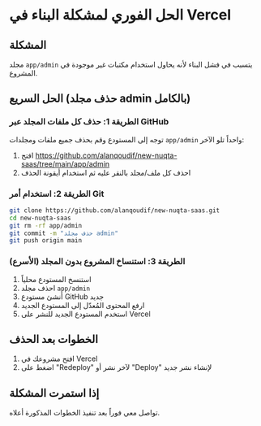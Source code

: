 # الحل الفوري لمشكلة البناء في Vercel

## المشكلة

مجلد `app/admin` يتسبب في فشل البناء لأنه يحاول استخدام مكتبات غير موجودة في المشروع.

## الحل السريع (حذف مجلد admin بالكامل)

### الطريقة 1: حذف كل ملفات المجلد عبر GitHub
توجه إلى المستودع وقم بحذف جميع ملفات ومجلدات `app/admin` واحداً تلو الآخر:
1. افتح https://github.com/alanqoudif/new-nuqta-saas/tree/main/app/admin
2. احذف كل ملف/مجلد بالنقر عليه ثم استخدام أيقونة الحذف

### الطريقة 2: استخدام أمر Git
```bash
git clone https://github.com/alanqoudif/new-nuqta-saas.git
cd new-nuqta-saas
git rm -rf app/admin
git commit -m "حذف مجلد admin"
git push origin main
```

### الطريقة 3: استنساخ المشروع بدون المجلد (الأسرع)
1. استنسخ المستودع محلياً
2. احذف مجلد `app/admin`
3. أنشئ مستودع GitHub جديد
4. ارفع المحتوى المُعدّل إلى المستودع الجديد
5. استخدم المستودع الجديد للنشر على Vercel

## الخطوات بعد الحذف
1. افتح مشروعك في Vercel
2. اضغط على "Redeploy" لآخر نشر أو "Deploy" لإنشاء نشر جديد

## إذا استمرت المشكلة
تواصل معي فوراً بعد تنفيذ الخطوات المذكورة أعلاه.